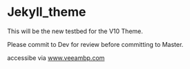 # Jekyll_theme



This will be the new testbed for the V10 Theme.

Please commit to Dev for review before committing to Master.

accessibe via www.veeambp.com 
